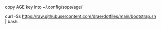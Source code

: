 copy AGE key into ~/.config/sops/age/

curl -Ss https://raw.githubusercontent.com/drae/dotfiles/main/bootstrap.sh | bash
